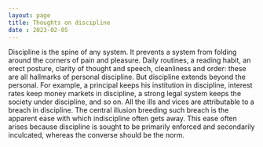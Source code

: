 ```yaml
---
layout: page
title: Thoughts on discipline
date : 2023-02-05
---
```



Discipline is the spine of any system. It prevents a system from folding around the corners of pain and pleasure. Daily routines, a reading habit, an erect posture, clarity of thought and speech, cleanliness and order: these are all hallmarks of personal discipline. But discipline extends beyond the personal. For example, a principal keeps his institution in discipline, interest rates keep money markets in discipline, a strong legal system keeps the society under discipline, and so on. All the ills and vices are attributable to a breach in discipline. The central illusion breeding such breach is the apparent ease with which indiscipline often gets away. This ease often arises because discipline is sought to be primarily enforced and secondarily inculcated, whereas the converse should be the norm.